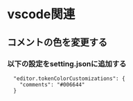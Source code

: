 # vscode関連

## コメントの色を変更する
### 以下の設定をsetting.jsonに追加する

```
  "editor.tokenColorCustomizations": {
    "comments": "#006644"
  }
```
